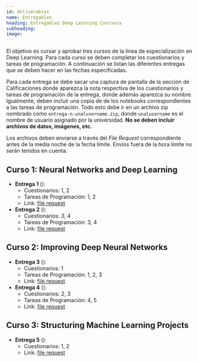 ```yaml
---
id: deliverables
name: Entregables
heading: Entregables Deep Learning Coursera
subheading: 
image: 
---
```


El objetivo es cursar y aprobar tres cursos de la línea de especialización en Deep Learning. Para cada curso se deben completar los cuestionarios y tareas de programación. A continuación se listan las diferentes entregas que se deben hacer en las fechas especificadas.

Para cada entrega se debe sacar una captura de pantalla de la sección de Calificaciones donde aparezca la nota respectiva de los cuestionarios y tareas de programación de la entrega, donde además aparezca su nombre. Igualmente, deben incluir una copia de de los notebooks correspondientes a las tareas de programación. Todo esto debe ir en un archivo zip nombrado como `entrega-n-unalusername.zip`, donde `unalusername` es el nombre de usuario asignado por la universidad. **No se deben incluir archivos de datos, imágenes, etc.**

Los archivos deben enviarse a través del *File Request* correspondiente antes de la media noche de la fecha límite. Envíos fuera de la hora límite no serán tenidos en cuenta.

## Curso 1: Neural Networks and Deep Learning

* **Entrega 1** (): 
  * Cuestionarios: 1, 2
  * Tareas de Programación: 1, 2
  * Link: [file request](https://www.dropbox.com/request/JO5DG0aIFP6RGFlNp4RH)
* **Entrega 2** ():
  * Cuestionarios: 3, 4
  * Tareas de Programación: 3, 4
  * Link: [file request](https://www.dropbox.com/request/ui5uYKaPgalyKrEzWGaq)

## Curso 2: Improving Deep Neural Networks

* **Entrega 3** ():
  * Cuestionarios: 1
  * Tareas de Programación: 1, 2, 3
  * Link: [file request](https://www.dropbox.com/request/eMu3daHsogeFJgYfjHXa)
* **Entrega 4** ():
  * Cuestionarios: 2, 3
  * Tareas de Programación: 4, 5
  * Link: [file request](https://www.dropbox.com/request/kJboYobyrRXehNDUt3AF)


## Curso 3: Structuring Machine Learning Projects

* **Entrega 5** ():
  * Cuestionarios: 1, 2
  * Link: [file request](https://www.dropbox.com/request/0mheM9K03vmYfq5Txz5Q)
  


